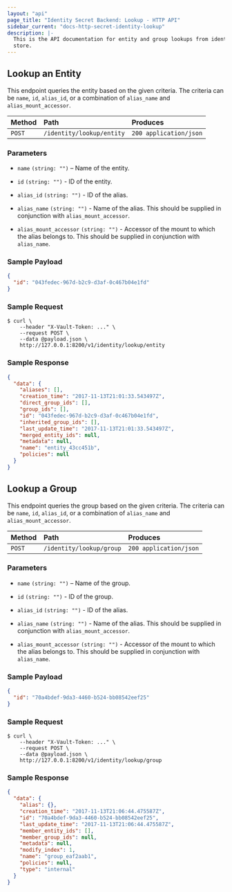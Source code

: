 ```yaml
---
layout: "api"
page_title: "Identity Secret Backend: Lookup - HTTP API"
sidebar_current: "docs-http-secret-identity-lookup"
description: |-
  This is the API documentation for entity and group lookups from identity
  store.
---
```


## Lookup an Entity

This endpoint queries the entity based on the given criteria. The criteria can
be `name`, `id`, `alias_id`, or a combination of `alias_name` and
`alias_mount_accessor`.

| Method   | Path                       | Produces               |
| :------- | :------------------------- | :----------------------|
| `POST`   | `/identity/lookup/entity`  | `200 application/json` |

### Parameters

- `name` `(string: "")` – Name of the entity.

- `id` `(string: "")` - ID of the entity.

- `alias_id` `(string: "")` - ID of the alias.

- `alias_name` `(string: "")` - Name of the alias. This should be supplied in
  conjunction with `alias_mount_accessor`.

- `alias_mount_accessor` `(string: "")` - Accessor of the mount to which the
  alias belongs to. This should be supplied in conjunction with `alias_name`.

### Sample Payload

```json
{
  "id": "043fedec-967d-b2c9-d3af-0c467b04e1fd"
}
```

### Sample Request

```
$ curl \
    --header "X-Vault-Token: ..." \
    --request POST \
    --data @payload.json \
    http://127.0.0.1:8200/v1/identity/lookup/entity
```

### Sample Response

```json
{
  "data": {
    "aliases": [],
    "creation_time": "2017-11-13T21:01:33.543497Z",
    "direct_group_ids": [],
    "group_ids": [],
    "id": "043fedec-967d-b2c9-d3af-0c467b04e1fd",
    "inherited_group_ids": [],
    "last_update_time": "2017-11-13T21:01:33.543497Z",
    "merged_entity_ids": null,
    "metadata": null,
    "name": "entity_43cc451b",
    "policies": null
  }
}
```

## Lookup a Group

This endpoint queries the group based on the given criteria. The criteria can
be `name`, `id`, `alias_id`, or a combination of `alias_name` and
`alias_mount_accessor`.

| Method   | Path                       | Produces               |
| :------- | :------------------------- | :----------------------|
| `POST`   | `/identity/lookup/group`   | `200 application/json` |

### Parameters

- `name` `(string: "")` – Name of the group.

- `id` `(string: "")` - ID of the group.

- `alias_id` `(string: "")` - ID of the alias.

- `alias_name` `(string: "")` - Name of the alias. This should be supplied in
  conjunction with `alias_mount_accessor`.

- `alias_mount_accessor` `(string: "")` - Accessor of the mount to which the
  alias belongs to. This should be supplied in conjunction with `alias_name`.

### Sample Payload

```json
{
  "id": "70a4bdef-9da3-4460-b524-bb08542eef25"
}
```

### Sample Request

```
$ curl \
    --header "X-Vault-Token: ..." \
    --request POST \
    --data @payload.json \
    http://127.0.0.1:8200/v1/identity/lookup/group
```

### Sample Response

```json
{
  "data": {
    "alias": {},
    "creation_time": "2017-11-13T21:06:44.475587Z",
    "id": "70a4bdef-9da3-4460-b524-bb08542eef25",
    "last_update_time": "2017-11-13T21:06:44.475587Z",
    "member_entity_ids": [],
    "member_group_ids": null,
    "metadata": null,
    "modify_index": 1,
    "name": "group_eaf2aab1",
    "policies": null,
    "type": "internal"
  }
}
```
